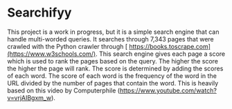 # Searchifyy
This project is a work in progress, but it is a simple search engine that can handle multi-worded queries. It searches through 7,343 pages that were crawled with the Python crawler through [ https://books.toscrape.com](https://www.w3schools.com/). This search engine gives each page a score which is used to rank the pages based on the query. The higher the score the higher the page will rank. The score is determined by adding the scores of each word. The score of each word is the frequency of the word in the URL divided by the number of pages that contain the word. This is heavily based on this video by Computerphile (https://www.youtube.com/watch?v=vrjAIBgxm_w).
